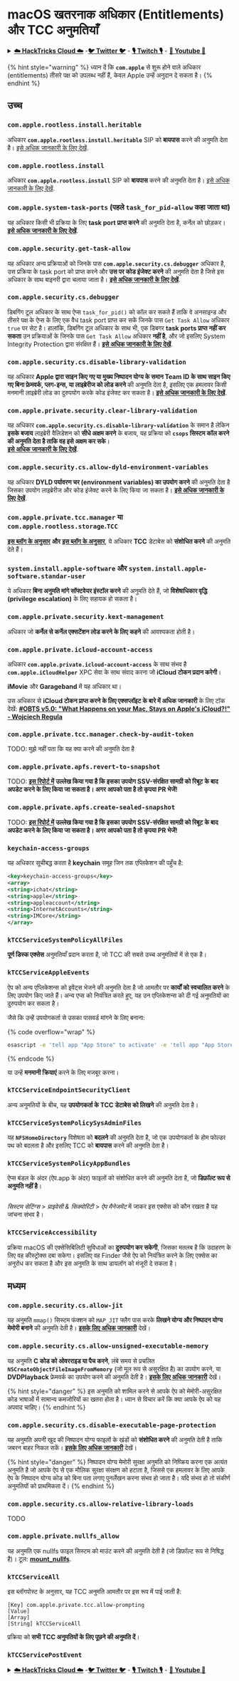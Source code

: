 # macOS खतरनाक अधिकार (Entitlements) और TCC अनुमतियाँ

<details>

<summary><a href="https://cloud.hacktricks.xyz/pentesting-cloud/pentesting-cloud-methodology"><strong>☁️ HackTricks Cloud ☁️</strong></a> -<a href="https://twitter.com/hacktricks_live"><strong>🐦 Twitter 🐦</strong></a> - <a href="https://www.twitch.tv/hacktricks_live/schedule"><strong>🎙️ Twitch 🎙️</strong></a> - <a href="https://www.youtube.com/@hacktricks_LIVE"><strong>🎥 Youtube 🎥</strong></a></summary>

* क्या आप **साइबर सुरक्षा कंपनी** में काम करते हैं? क्या आप अपनी **कंपनी का विज्ञापन HackTricks में देखना चाहते हैं**? या क्या आप **PEASS के नवीनतम संस्करण तक पहुँच चाहते हैं या HackTricks को PDF में डाउनलोड करना चाहते हैं**? [**सदस्यता योजनाओं**](https://github.com/sponsors/carlospolop) की जाँच करें!
* [**The PEASS Family**](https://opensea.io/collection/the-peass-family) की खोज करें, हमारा विशेष [**NFTs**](https://opensea.io/collection/the-peass-family) संग्रह
* [**आधिकारिक PEASS & HackTricks स्वैग**](https://peass.creator-spring.com) प्राप्त करें
* **[**💬**](https://emojipedia.org/speech-balloon/) [**Discord समूह**](https://discord.gg/hRep4RUj7f) में शामिल हों या [**telegram समूह**](https://t.me/peass) या मुझे **Twitter** पर **फॉलो** करें [**🐦**](https://github.com/carlospolop/hacktricks/tree/7af18b62b3bdc423e11444677a6a73d4043511e9/\[https:/emojipedia.org/bird/README.md)[**@carlospolopm**](https://twitter.com/hacktricks\_live)**.**
* **अपनी हैकिंग ट्रिक्स साझा करें, [**hacktricks repo**](https://github.com/carlospolop/hacktricks) और [**hacktricks-cloud repo**](https://github.com/carlospolop/hacktricks-cloud) में PRs सबमिट करके.**

</details>

{% hint style="warning" %}
ध्यान दें कि **`com.apple`** से शुरू होने वाले अधिकार (entitlements) तीसरे पक्ष को उपलब्ध नहीं हैं, केवल Apple उन्हें अनुदान दे सकता है।
{% endhint %}

## उच्च

### `com.apple.rootless.install.heritable`

अधिकार **`com.apple.rootless.install.heritable`** SIP को **बायपास** करने की अनुमति देता है। [इसे अधिक जानकारी के लिए देखें](macos-sip.md#com.apple.rootless.install.heritable).

### **`com.apple.rootless.install`**

अधिकार **`com.apple.rootless.install`** SIP को **बायपास** करने की अनुमति देता है। [इसे अधिक जानकारी के लिए देखें](macos-sip.md#com.apple.rootless.install).

### **`com.apple.system-task-ports` (पहले `task_for_pid-allow` कहा जाता था)**

यह अधिकार किसी भी प्रक्रिया के लिए **task port प्राप्त करने** की अनुमति देता है, कर्नेल को छोड़कर। [**इसे अधिक जानकारी के लिए देखें**](../mac-os-architecture/macos-ipc-inter-process-communication/).

### `com.apple.security.get-task-allow`

यह अधिकार अन्य प्रक्रियाओं को जिनके पास **`com.apple.security.cs.debugger`** अधिकार है, उस प्रक्रिया के task port को प्राप्त करने और **उस पर कोड इंजेक्ट करने** की अनुमति देता है जिसे इस अधिकार के साथ बाइनरी द्वारा चलाया जाता है। [**इसे अधिक जानकारी के लिए देखें**](../mac-os-architecture/macos-ipc-inter-process-communication/).

### `com.apple.security.cs.debugger`

डिबगिंग टूल अधिकार के साथ ऐप्स `task_for_pid()` को कॉल कर सकते हैं ताकि वे अनसाइन्ड और तीसरे पक्ष के ऐप्स के लिए एक वैध task port प्राप्त कर सकें जिनके पास `Get Task Allow` अधिकार `true` पर सेट है। हालांकि, डिबगिंग टूल अधिकार के साथ भी, एक डिबगर **task ports प्राप्त नहीं कर सकता** उन प्रक्रियाओं के जिनके पास `Get Task Allow` अधिकार **नहीं है**, और जो इसलिए System Integrity Protection द्वारा संरक्षित हैं। [**इसे अधिक जानकारी के लिए देखें**](https://developer.apple.com/documentation/bundleresources/entitlements/com\_apple\_security\_cs\_debugger).

### `com.apple.security.cs.disable-library-validation`

यह अधिकार **Apple द्वारा साइन किए गए या मुख्य निष्पादन योग्य के समान Team ID के साथ साइन किए गए बिना फ्रेमवर्क, प्लग-इन्स, या लाइब्रेरीज को लोड करने** की अनुमति देता है, इसलिए एक हमलावर किसी मनमानी लाइब्रेरी लोड का दुरुपयोग करके कोड इंजेक्ट कर सकता है। [**इसे अधिक जानकारी के लिए देखें**](https://developer.apple.com/documentation/bundleresources/entitlements/com\_apple\_security\_cs\_disable-library-validation).

### `com.apple.private.security.clear-library-validation`

यह अधिकार **`com.apple.security.cs.disable-library-validation`** के समान है लेकिन **इसके बजाय** लाइब्रेरी वैलिडेशन को **सीधे अक्षम करने** के बजाय, यह प्रक्रिया को **`csops` सिस्टम कॉल करने की अनुमति देता है ताकि वह इसे अक्षम कर सके**।\
[**इसे अधिक जानकारी के लिए देखें**](https://theevilbit.github.io/posts/com.apple.private.security.clear-library-validation/).

### `com.apple.security.cs.allow-dyld-environment-variables`

यह अधिकार **DYLD पर्यावरण चर (environment variables) का उपयोग करने** की अनुमति देता है जिसका उपयोग लाइब्रेरीज और कोड इंजेक्ट करने के लिए किया जा सकता है। [**इसे अधिक जानकारी के लिए देखें**](https://developer.apple.com/documentation/bundleresources/entitlements/com\_apple\_security\_cs\_allow-dyld-environment-variables).

### `com.apple.private.tcc.manager` या `com.apple.rootless.storage`.`TCC`

[**इस ब्लॉग के अनुसार**](https://objective-see.org/blog/blog\_0x4C.html) **और** [**इस ब्लॉग के अनुसार**](https://wojciechregula.blog/post/play-the-music-and-bypass-tcc-aka-cve-2020-29621/), ये अधिकार **TCC** डेटाबेस को **संशोधित करने** की अनुमति देते हैं।

### **`system.install.apple-software`** और **`system.install.apple-software.standar-user`**

ये अधिकार **बिना अनुमति मांगे सॉफ्टवेयर इंस्टॉल करने** की अनुमति देते हैं, जो **विशेषाधिकार वृद्धि (privilege escalation)** के लिए सहायक हो सकता है।

### `com.apple.private.security.kext-management`

अधिकार जो **कर्नेल से कर्नेल एक्सटेंशन लोड करने के लिए कहने** की आवश्यकता होती है।

### **`com.apple.private.icloud-account-access`**

अधिकार **`com.apple.private.icloud-account-access`** के साथ संभव है **`com.apple.iCloudHelper`** XPC सेवा के साथ संवाद करना जो **iCloud टोकन प्रदान करेगी**।

**iMovie** और **Garageband** में यह अधिकार था।

उस अधिकार से **iCloud टोकन प्राप्त करने के लिए एक्सप्लॉइट के बारे में अधिक जानकारी** के लिए टॉक देखें: [**#OBTS v5.0: "What Happens on your Mac, Stays on Apple's iCloud?!" - Wojciech Regula**](https://www.youtube.com/watch?v=\_6e2LhmxVc0)

### `com.apple.private.tcc.manager.check-by-audit-token`

TODO: मुझे नहीं पता कि यह क्या करने की अनुमति देता है

### `com.apple.private.apfs.revert-to-snapshot`

TODO: [**इस रिपोर्ट में**](https://jhftss.github.io/The-Nightmare-of-Apple-OTA-Update/) **उल्लेख किया गया है कि इसका उपयोग SSV-संरक्षित सामग्री को रिबूट के बाद अपडेट करने के लिए किया जा सकता है। अगर आपको पता है तो कृपया PR भेजें!**

### `com.apple.private.apfs.create-sealed-snapshot`

TODO: [**इस रिपोर्ट में**](https://jhftss.github.io/The-Nightmare-of-Apple-OTA-Update/) **उल्लेख किया गया है कि इसका उपयोग SSV-संरक्षित सामग्री को रिबूट के बाद अपडेट करने के लिए किया जा सकता है। अगर आपको पता है तो कृपया PR भेजें!**

### `keychain-access-groups`

यह अधिकार सूचीबद्ध करता है **keychain** समूह जिन तक एप्लिकेशन की पहुँच है:
```xml
<key>keychain-access-groups</key>
<array>
<string>ichat</string>
<string>apple</string>
<string>appleaccount</string>
<string>InternetAccounts</string>
<string>IMCore</string>
</array>
```
### **`kTCCServiceSystemPolicyAllFiles`**

**पूर्ण डिस्क एक्सेस** अनुमतियाँ प्रदान करता है, जो TCC की सबसे उच्च अनुमतियों में से एक है।

### **`kTCCServiceAppleEvents`**

ऐप को अन्य एप्लिकेशन्स को इवेंट्स भेजने की अनुमति देता है जो आमतौर पर **कार्यों को स्वचालित करने** के लिए उपयोग किए जाते हैं। अन्य एप्स को नियंत्रित करते हुए, यह उन एप्लिकेशन्स को दी गई अनुमतियों का दुरुपयोग कर सकता है।

जैसे कि उन्हें उपयोगकर्ता से उसका पासवर्ड मांगने के लिए बनाना:

{% code overflow="wrap" %}
```bash
osascript -e 'tell app "App Store" to activate' -e 'tell app "App Store" to activate' -e 'tell app "App Store" to display dialog "App Store requires your password to continue." & return & return default answer "" with icon 1 with hidden answer with title "App Store Alert"'
```
{% endcode %}

या उन्हें **मनमानी क्रियाएं** करने के लिए मजबूर करना।

### **`kTCCServiceEndpointSecurityClient`**

अन्य अनुमतियों के बीच, यह **उपयोगकर्ता के TCC डेटाबेस को लिखने** की अनुमति देता है।

### **`kTCCServiceSystemPolicySysAdminFiles`**

यह **`NFSHomeDirectory`** विशेषता को **बदलने** की अनुमति देता है, जो एक उपयोगकर्ता के होम फोल्डर पथ को बदलता है और इसलिए TCC को **बायपास** करने की अनुमति देता है।

### **`kTCCServiceSystemPolicyAppBundles`**

ऐप्स बंडल के अंदर (ऐप.app के अंदर) फाइलों को संशोधित करने की अनुमति देता है, जो **डिफ़ॉल्ट रूप से अनुमति नहीं है**।

<figure><img src="../../../.gitbook/assets/image (2) (1) (1).png" alt=""><figcaption></figcaption></figure>

_सिस्टम सेटिंग्स_ > _प्राइवेसी & सिक्योरिटी_ > _ऐप मैनेजमेंट_ में जाकर इस एक्सेस को कौन रखता है यह जांचना संभव है।

### `kTCCServiceAccessibility`

प्रक्रिया macOS की एक्सेसिबिलिटी सुविधाओं का **दुरुपयोग कर सकेगी**, जिसका मतलब है कि उदाहरण के लिए वह कीस्ट्रोक्स दबा सकेगा। इसलिए वह Finder जैसे ऐप को नियंत्रित करने के लिए एक्सेस का अनुरोध कर सकता है और इस अनुमति के साथ डायलॉग को मंजूरी दे सकता है।

## मध्यम

### `com.apple.security.cs.allow-jit`

यह अनुमति `mmap()` सिस्टम फंक्शन को `MAP_JIT` फ्लैग पास करके **लिखने योग्य और निष्पादन योग्य मेमोरी बनाने** की अनुमति देती है। [**इसके लिए अधिक जानकारी**](https://developer.apple.com/documentation/bundleresources/entitlements/com\_apple\_security\_cs\_allow-jit) देखें।

### `com.apple.security.cs.allow-unsigned-executable-memory`

यह अनुमति **C कोड को ओवरराइड या पैच करने**, लंबे समय से प्रचलित **`NSCreateObjectFileImageFromMemory`** (जो मूल रूप से असुरक्षित है) का उपयोग करने, या **DVDPlayback** फ्रेमवर्क का उपयोग करने की अनुमति देती है। [**इसके लिए अधिक जानकारी**](https://developer.apple.com/documentation/bundleresources/entitlements/com\_apple\_security\_cs\_allow-unsigned-executable-memory) देखें।

{% hint style="danger" %}
इस अनुमति को शामिल करने से आपके ऐप को मेमोरी-असुरक्षित कोड भाषाओं में सामान्य कमजोरियों का खतरा होता है। ध्यान से विचार करें कि क्या आपके ऐप को यह अपवाद चाहिए।
{% endhint %}

### `com.apple.security.cs.disable-executable-page-protection`

यह अनुमति अपनी खुद की निष्पादन योग्य फाइलों के खंडों को **संशोधित करने** की अनुमति देती है ताकि जबरन बाहर निकल सकें। [**इसके लिए अधिक जानकारी**](https://developer.apple.com/documentation/bundleresources/entitlements/com\_apple\_security\_cs\_disable-executable-page-protection) देखें।

{% hint style="danger" %}
निष्पादन योग्य मेमोरी सुरक्षा अनुमति को निष्क्रिय करना एक अत्यंत अनुमति है जो आपके ऐप से एक मौलिक सुरक्षा संरक्षण को हटाता है, जिससे एक हमलावर के लिए आपके ऐप के निष्पादन योग्य कोड को बिना पता लगाए पुनर्लेखन करना संभव हो जाता है। यदि संभव हो तो संकीर्ण अनुमतियों को प्राथमिकता दें।
{% endhint %}

### `com.apple.security.cs.allow-relative-library-loads`

TODO

### `com.apple.private.nullfs_allow`

यह अनुमति एक nullfs फाइल सिस्टम को माउंट करने की अनुमति देती है (जो डिफ़ॉल्ट रूप से निषिद्ध है)। टूल: [**mount\_nullfs**](https://github.com/JamaicanMoose/mount\_nullfs/tree/master).

### `kTCCServiceAll`

इस ब्लॉगपोस्ट के अनुसार, यह TCC अनुमति आमतौर पर इस रूप में पाई जाती है:
```
[Key] com.apple.private.tcc.allow-prompting
[Value]
[Array]
[String] kTCCServiceAll
```
प्रक्रिया को **सभी TCC अनुमतियों के लिए पूछने की अनुमति दें**।

### **`kTCCServicePostEvent`**

<details>

<summary><a href="https://cloud.hacktricks.xyz/pentesting-cloud/pentesting-cloud-methodology"><strong>☁️ HackTricks Cloud ☁️</strong></a> -<a href="https://twitter.com/hacktricks_live"><strong>🐦 Twitter 🐦</strong></a> - <a href="https://www.twitch.tv/hacktricks_live/schedule"><strong>🎙️ Twitch 🎙️</strong></a> - <a href="https://www.youtube.com/@hacktricks_LIVE"><strong>🎥 Youtube 🎥</strong></a></summary>

* क्या आप **साइबर सुरक्षा कंपनी** में काम करते हैं? क्या आप चाहते हैं कि आपकी **कंपनी का विज्ञापन HackTricks में दिखाई दे**? या क्या आप **PEASS के नवीनतम संस्करण तक पहुँच चाहते हैं या HackTricks को PDF में डाउनलोड करना चाहते हैं**? [**सदस्यता योजनाओं**](https://github.com/sponsors/carlospolop) की जाँच करें!
* [**The PEASS Family**](https://opensea.io/collection/the-peass-family) की खोज करें, हमारा विशेष [**NFTs**](https://opensea.io/collection/the-peass-family) संग्रह
* [**आधिकारिक PEASS & HackTricks स्वैग**](https://peass.creator-spring.com) प्राप्त करें
* [**💬**](https://emojipedia.org/speech-balloon/) [**Discord समूह**](https://discord.gg/hRep4RUj7f) में **शामिल हों** या [**telegram समूह**](https://t.me/peass) में या **Twitter** पर मुझे **फॉलो** करें [**🐦**](https://github.com/carlospolop/hacktricks/tree/7af18b62b3bdc423e11444677a6a73d4043511e9/\[https:/emojipedia.org/bird/README.md)[**@carlospolopm**](https://twitter.com/hacktricks\_live)**.**
* **अपनी हैकिंग ट्रिक्स साझा करें, hacktricks repo** में PRs सबमिट करके और [**hacktricks-cloud repo**](https://github.com/carlospolop/hacktricks-cloud) में।

</details>
